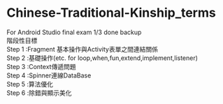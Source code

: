# Chinese-Traditional-Kinship_terms
For Android Studio final exam 1/3 done backup  
階段性目標  
Step 1 :Fragment 基本操作與Activity表單之間連結關係  
Step 2 :基礎操作(etc. for loop,when,fun,extend,implement,listener)  
Step 3 :Context傳遞問題  
Step 4 :Spinner連線DataBase  
Step 5 :算法優化  
Step 6 :除錯與顯示美化
